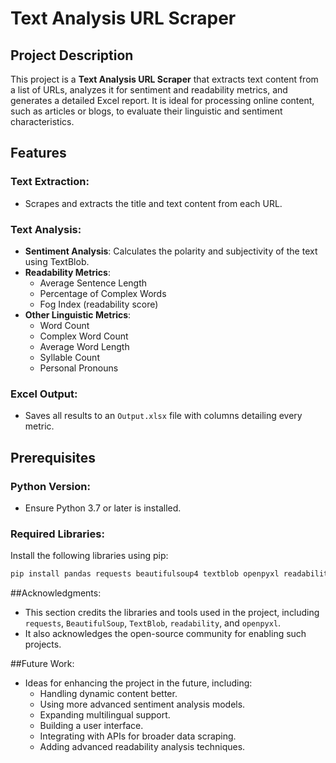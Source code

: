 # Text Analysis URL Scraper

## Project Description
This project is a **Text Analysis URL Scraper** that extracts text content from a list of URLs, analyzes it for sentiment and readability metrics, and generates a detailed Excel report. It is ideal for processing online content, such as articles or blogs, to evaluate their linguistic and sentiment characteristics.

## Features
### Text Extraction:
- Scrapes and extracts the title and text content from each URL.

### Text Analysis:
- **Sentiment Analysis**: Calculates the polarity and subjectivity of the text using TextBlob.
- **Readability Metrics**:
  - Average Sentence Length
  - Percentage of Complex Words
  - Fog Index (readability score)
- **Other Linguistic Metrics**:
  - Word Count
  - Complex Word Count
  - Average Word Length
  - Syllable Count
  - Personal Pronouns

### Excel Output:
- Saves all results to an `Output.xlsx` file with columns detailing every metric.

## Prerequisites
### Python Version:
- Ensure Python 3.7 or later is installed.

### Required Libraries:
Install the following libraries using pip:

```bash
pip install pandas requests beautifulsoup4 textblob openpyxl readability
```

 ##Acknowledgments:
   - This section credits the libraries and tools used in the project, including `requests`, `BeautifulSoup`, `TextBlob`, `readability`, and `openpyxl`.
   - It also acknowledges the open-source community for enabling such projects.

 ##Future Work:
   - Ideas for enhancing the project in the future, including:
     - Handling dynamic content better.
     - Using more advanced sentiment analysis models.
     - Expanding multilingual support.
     - Building a user interface.
     - Integrating with APIs for broader data scraping.
     - Adding advanced readability analysis techniques.



